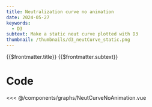 ```yaml
---
title: Neutralization curve no animation
date: 2024-05-27
keywords:
  - D3
subtext: Make a static neut curve plotted with D3
thumbnail: /thumbnails/d3_neutCurve_static.png
---
```


<script setup>
  import NeutCurveNoAnimation from '/components/graphs/NeutCurveNoAnimation.vue'
</script>

<FigureTitle>{{$frontmatter.title}}</FigureTitle>
<SubtitleHeader>{{$frontmatter.subtext}}</SubtitleHeader>
<D3PlotContainer>
<NeutCurveNoAnimation/>
</D3PlotContainer>

<div class='code-below-figure'>

# Code

<<< @/components/graphs/NeutCurveNoAnimation.vue

</div>

